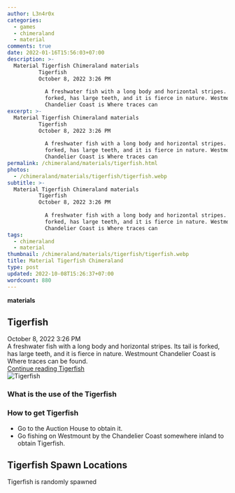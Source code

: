 ```yaml
---
author: L3n4r0x
categories:
  - games
  - chimeraland
  - material
comments: true
date: 2022-01-16T15:56:03+07:00
description: >-
  Material Tigerfish Chimeraland materials
          Tigerfish
          October 8, 2022 3:26 PM
          
            A freshwater fish with a long body and horizontal stripes. Its tail is
            forked, has large teeth, and it is fierce in nature. Westmount
            Chandelier Coast is Where traces can
excerpt: >-
  Material Tigerfish Chimeraland materials
          Tigerfish
          October 8, 2022 3:26 PM
          
            A freshwater fish with a long body and horizontal stripes. Its tail is
            forked, has large teeth, and it is fierce in nature. Westmount
            Chandelier Coast is Where traces can
permalink: /chimeraland/materials/tigerfish.html
photos:
  - /chimeraland/materials/tigerfish/tigerfish.webp
subtitle: >-
  Material Tigerfish Chimeraland materials
          Tigerfish
          October 8, 2022 3:26 PM
          
            A freshwater fish with a long body and horizontal stripes. Its tail is
            forked, has large teeth, and it is fierce in nature. Westmount
            Chandelier Coast is Where traces can
tags:
  - chimeraland
  - material
thumbnail: /chimeraland/materials/tigerfish/tigerfish.webp
title: Material Tigerfish Chimeraland
type: post
updated: 2022-10-08T15:26:37+07:00
wordcount: 880
---
```


<link
  rel="stylesheet"
  href="https://rawcdn.githack.com/dimaslanjaka/Web-Manajemen/870a349/css/bootstrap-5-3-0-alpha3-wrapper.css"
/>
<section id="bootstrap-wrapper">
  <div data-bs-theme="dark">
    <div
      class="row g-0 border rounded overflow-hidden flex-md-row mb-4 shadow-sm position-relative bg-dark text-light"
    >
      <div class="col p-4 d-flex flex-column position-static">
        <strong class="d-inline-block mb-2 text-success">materials</strong>
        <h2 class="mb-0">Tigerfish</h2>
        <div class="mb-1 text-muted">October 8, 2022 3:26 PM</div>
        <div class="mb-2 border p-1">
          A freshwater fish with a long body and horizontal stripes. Its tail is
          forked, has large teeth, and it is fierce in nature. Westmount
          Chandelier Coast is Where traces can be found.
        </div>
        <a
          href="/chimeraland/materials/tigerfish.html"
          class="stretched-link d-none text-primary"
          >Continue reading Tigerfish</a
        >
      </div>
      <div class="col-auto d-none d-md-block d-lg-block">
        <img
          src="https://www.webmanajemen.com/chimeraland/materials/tigerfish/tigerfish.webp"
          alt="Tigerfish"
        />
      </div>
    </div>
    <div class="row">
      <div class="col-lg-6 col-12 mb-2">
        <div class="card">
          <div class="card-body">
            <h3 class="card-title">What is the use of the Tigerfish</h3>
            <div class="card-text"><ul></ul></div>
          </div>
        </div>
      </div>
      <div class="col-lg-6 col-12 mb-2">
        <div class="card">
          <div class="card-body">
            <h3 class="card-title">How to get Tigerfish</h3>
            <div class="card-text">
              <ul>
                <li>Go to the Auction House to obtain it.</li>
                <li>
                  Go fishing on Westmount by the Chandelier Coast somewhere
                  inland to obtain Tigerfish.
                </li>
              </ul>
            </div>
          </div>
        </div>
      </div>
      <div class="col-12 mb-2">
        <h2>Tigerfish Spawn Locations</h2>
        <p>Tigerfish is randomly spawned</p>
      </div>
    </div>
  </div>
</section>